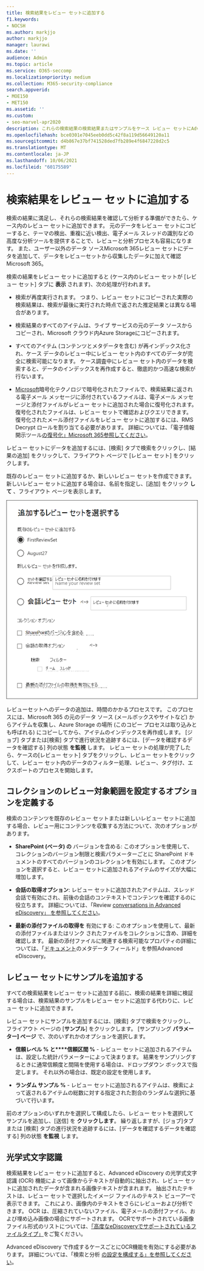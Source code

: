```yaml
---
title: 検索結果をレビュー セットに追加する
f1.keywords:
- NOCSH
ms.author: markjjo
author: markjjo
manager: laurawi
ms.date: ''
audience: Admin
ms.topic: article
ms.service: O365-seccomp
ms.localizationpriority: medium
ms.collection: M365-security-compliance
search.appverid:
- MOE150
- MET150
ms.assetid: ''
ms.custom:
- seo-marvel-apr2020
description: これらの検索結果の検索結果またはサンプルをケース レビュー セットにAdvanced eDiscoveryする方法について学習します。
ms.openlocfilehash: bce0301e7045eeb0dd5c42f8a119d56649120a11
ms.sourcegitcommit: d4b867e37bf741528ded7fb289e4f6847228d2c5
ms.translationtype: MT
ms.contentlocale: ja-JP
ms.lasthandoff: 10/06/2021
ms.locfileid: "60175589"
---
```

# <a name="add-search-results-to-a-review-set"></a>検索結果をレビュー セットに追加する

検索の結果に満足し、それらの検索結果を確認して分析する準備ができたら、ケース内のレビュー セットに追加できます。 元のデータをレビュー セットにコピーすると、テーマの検出、重複に近い検出、電子メール スレッドの識別などの高度な分析ツールを提供することで、レビューと分析プロセスも容易になります。 また、ユーザー以外のデータ ソースMicrosoft 365レビュー セットにデータを追加して、データをレビューセットから収集したデータに加えて確認Microsoft 365。

検索の結果をレビュー セットに追加すると (ケース内のレビュー セットが [レビュー セット] タブに **表示** されます)、次の処理が行われます。

- 検索が再度実行されます。 つまり、レビュー セットにコピーされた実際の検索結果は、検索が最後に実行された時点で返された推定結果とは異なる場合があります。

- 検索結果のすべてのアイテムは、ライブ サービスの元のデータ ソースからコピーされ、Microsoft クラウド内Azure Storageにコピーされます。

- すべてのアイテム (コンテンツとメタデータを含む) が再インデックス化され、ケース データのレビュー中にレビュー セット内のすべてのデータが完全に検索可能になります。 ケース調査中にレビュー セット内のデータを検索すると、データのインデックスを再作成すると、徹底的かつ高速な検索が行ないます。

- [Microsoft](encryption.md)暗号化テクノロジで暗号化されたファイルで、検索結果に返される電子メール メッセージに添付されているファイルは、電子メール メッセージと添付ファイルがレビュー セットに追加された場合に復号化されます。 復号化されたファイルは、レビュー セットで確認およびクエリできます。 復号化されたメール添付ファイルをレビュー セットに追加するには、RMS Decrypt ロールを割り当てる必要があります。 詳細については、「電子情報開示ツール[の復号化」Microsoft 365参照してください](ediscovery-decryption.md)。

レビュー セットにデータを追加するには、[検索] タブで検索をクリックし、[結果の追加] をクリックして、フライアウト ページで [レビュー セット] をクリックします。

既存のレビュー セットに追加するか、新しいレビュー セットを作成できます。  新しいレビュー セットに追加する場合は、名前を指定し、[追加] をクリック **して** 、フライアウト ページを表示します。

![レビュー セットを選択し、コレクション オプションを構成します。](../media/AeD_AddToReviewSet.png)

レビューセットへのデータの追加は、時間のかかるプロセスです。 このプロセスには、Microsoft 365 の元のデータ ソース (メールボックスやサイトなど) からアイテムを収集し、Azure Storage の場所 (このコピー プロセスは取り込みとも呼ばれる) にコピーしてから、アイテムのインデックスを再作成します。 [ジョブ] タブまたは[検索] タブで進行状況を追跡するには、[データを確認するデータを確認する] 列の状態 **を監視** します。 レビュー セットの処理が完了したら、ケースの[レビュー セット] タブをクリックし、レビュー セットをクリックして、レビュー セット内のデータのフィルター処理、レビュー、タグ付け、エクスポートのプロセスを開始します。

## <a name="define-options-to-scope-your-collection-for-review"></a>コレクションのレビュー対象範囲を設定するオプションを定義する

検索のコンテンツを既存のレビュー セットまたは新しいレビュー セットに追加する場合、レビュー用にコンテンツを収集する方法について、次のオプションがあります。

- **SharePoint (ベータ) の** バージョンを含める: このオプションを使用して、コレクションのバージョン制限と検索パラメーターごとに SharePoint ドキュメントのすべてのバージョンのコレクションを有効にします。 このオプションを選択すると、レビュー セットに追加されるアイテムのサイズが大幅に増加します。

- **会話の取得オプション**: レビュー セットに追加されたアイテムは、スレッド会話で有効にされ、前後の会話のコンテキストでコンテンツを確認するのに役立ちます。 詳細については、「Review [conversations in Advanced eDiscovery」 を参照してください](conversation-review-sets.md)。

- **最新の添付ファイルの取得を** 有効にする: このオプションを使用して、最新の添付ファイルまたはリンク されたファイルをコレクションに含め、詳細を確認します。 最新の添付ファイルに関連する検索可能なプロパティの詳細については、「[ドキュメント](document-metadata-fields-in-Advanced-eDiscovery.md)のメタデータ フィールド」を参照Advanced eDiscovery。

## <a name="add-a-sample-to-a-review-set"></a>レビュー セットにサンプルを追加する

すべての検索結果をレビュー セットに追加する前に、検索の結果を詳細に検証する場合は、検索結果のサンプルをレビュー セットに追加する代わりに、レビュー セットに追加できます。

レビュー セットにサンプルを追加するには、[検索] タブで検索をクリックし、フライアウト ページの [**サンプル**] をクリックします。 [サンプリング **パラメーター] ページ** で、次のいずれかのオプションを選択します。

- **信頼レベル % と****信頼区間 %** - レビュー セットに追加されるアイテムは、設定した統計パラメーターによって決まります。 結果をサンプリングするときに通常信頼度と間隔を使用する場合は、ドロップダウン ボックスで指定します。 それ以外の場合は、既定の設定を使用します。

- **ランダム サンプル %** - レビュー セットに追加されるアイテムは、検索によって返されるアイテムの総数に対する指定された割合のランダムな選択に基づいて行います。

前のオプションのいずれかを選択して構成したら、レビュー セットを選択してサンプルを追加し、[送信] を **クリックします**。 繰り返しますが、[ジョブ]タブまたは [検索] タブの進行状況を追跡するには、[データを確認するデータを確認する] 列の状態 **を監視** します。

## <a name="optical-character-recognition"></a>光学式文字認識

検索結果をレビュー セットに追加すると、Advanced eDiscovery の光学式文字認識 (OCR) 機能によって画像からテキストが自動的に抽出され、レビュー セットに追加されたデータが含まれる画像テキストが含まれます。 抽出されたテキストは、レビュー セットで選択したイメージ ファイルのテキスト ビューアーで表示できます。 これにより、画像内のテキストをさらにレビューおよび分析できます。 OCR は、圧縮されていないファイル、電子メールの添付ファイル、および埋め込み画像の場合にサポートされます。 OCRでサポートされている画像ファイル形式のリストについては、[「高度なeDiscoveryでサポートされているファイルタイプ」](supported-filetypes-ediscovery20.md#image)をご覧ください。

Advanced eDiscovery で作成するケースごとにOCR機能を有効にする必要があります。 詳細については、「検索と分析 [の設定を構成する」を参照してください](configure-search-and-analytics-settings-in-advanced-ediscovery.md#optical-character-recognition-ocr)。
